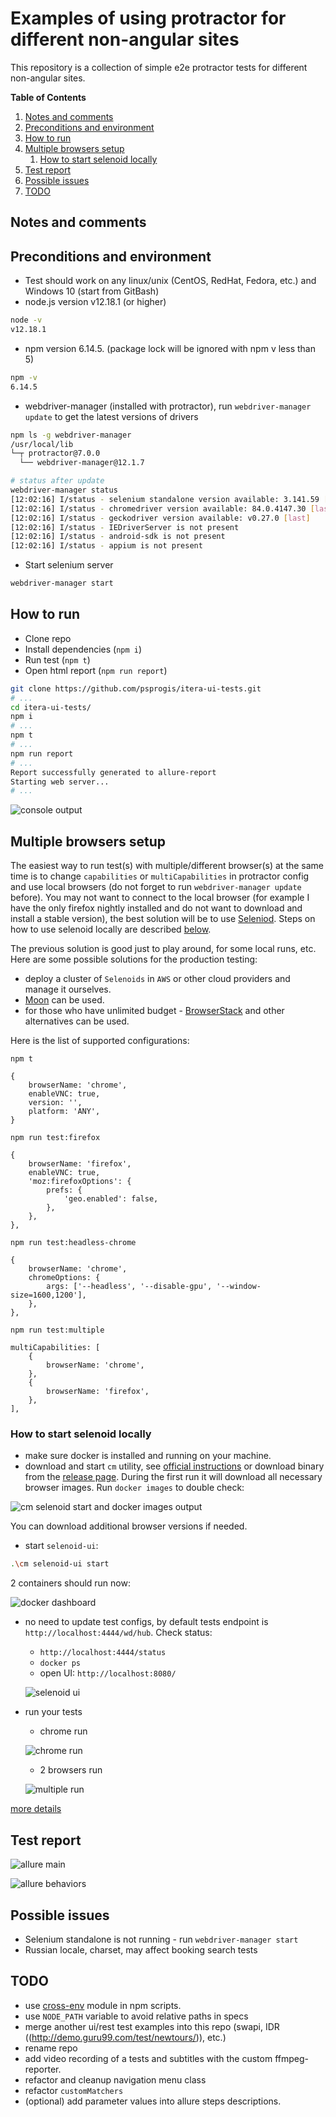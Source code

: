 # Examples of using protractor for different non-angular sites
This repository is a collection of simple e2e protractor tests for different non-angular sites.  

**Table of Contents**
1. [Notes and comments](#notes-and-comments)
2. [Preconditions and environment](#preconditions-and-environment)
3. [How to run](#how-to-run)
4. [Multiple browsers setup](#multiple-browsers-setup)
    1. [How to start selenoid locally](#how-to-start-selenoid-locally)
5. [Test report](#test-report)
6. [Possible issues](#possible-issues) 
7. [TODO](#TODO)

## Notes and comments

## Preconditions and environment
* Test should work on any linux/unix (CentOS, RedHat, Fedora, etc.) and Windows 10 (start from GitBash)
* node.js version v12.18.1 (or higher)
```bash
node -v
v12.18.1
```
* npm version 6.14.5. (package lock will be ignored with npm v less than 5)
```bash
npm -v
6.14.5
```
* webdriver-manager (installed with protractor), run `webdriver-manager update` to get the latest versions of drivers
```bash
npm ls -g webdriver-manager
/usr/local/lib
└─┬ protractor@7.0.0
  └── webdriver-manager@12.1.7

# status after update
webdriver-manager status
[12:02:16] I/status - selenium standalone version available: 3.141.59 [last]
[12:02:16] I/status - chromedriver version available: 84.0.4147.30 [last]
[12:02:16] I/status - geckodriver version available: v0.27.0 [last]
[12:02:16] I/status - IEDriverServer is not present
[12:02:16] I/status - android-sdk is not present
[12:02:16] I/status - appium is not present
```
* Start selenium server
```bash
webdriver-manager start
```
 
## How to run
* Clone repo
* Install dependencies (`npm i`)
* Run test (`npm t`)
* Open html report (```npm run report```)
```bash
git clone https://github.com/psprogis/itera-ui-tests.git
# ...
cd itera-ui-tests/
npm i
# ...
npm t
# ...
npm run report
# ...
Report successfully generated to allure-report
Starting web server...
# ...
```

![console output](screenshots/console-output.png "console output")

## Multiple browsers setup
The easiest way to run test(s) with multiple/different browser(s) at the same time is to change `capabilities` or
`multiCapabilities` in protractor config and use local browsers (do not forget to run `webdriver-manager update` before).
You may not want to connect to the local browser (for example I have the only firefox nightly installed and do not want to
download and install a stable version), the best solution will be to use [Seleniod](https://aerokube.com/selenoid/).
 Steps on how to use selenoid locally are described [below](#how-to-start-selenoid-locally).
 
The previous solution is good just to play around, for some local runs, etc. Here are some possible solutions for the
production testing:
  - deploy a cluster of `Selenoids` in `AWS` or other cloud providers and manage it ourselves.  
  - [Moon](https://aerokube.com/moon/) can be used.
  - for those who have unlimited budget - [BrowserStack](https://www.browserstack.com/) and other alternatives can be used.
 
Here is the list of supported configurations:

`npm t`
```
{
    browserName: 'chrome',
    enableVNC: true,
    version: '',
    platform: 'ANY',
}
```

`npm run test:firefox`

```
{
    browserName: 'firefox',
    enableVNC: true,
    'moz:firefoxOptions': {
        prefs: {
            'geo.enabled': false,
        },
    },
},
```

`npm run test:headless-chrome`

```
{
    browserName: 'chrome',
    chromeOptions: {
        args: ['--headless', '--disable-gpu', '--window-size=1600,1200'],
    },
},
```

`npm run test:multiple`

```
multiCapabilities: [
    {
        browserName: 'chrome',
    },
    {
        browserName: 'firefox',
    },
],
```
### How to start selenoid locally  
- make sure docker is installed and running on your machine.
- download and start `cm` utility, see [official instructions](https://aerokube.com/cm/latest/) or download binary from the
[release page](https://github.com/aerokube/cm/releases). During the first run it will download all necessary browser images.
Run `docker images` to double check:

![cm selenoid start and docker images output](screenshots/cm-start.png "cm selenoid start and docker images output")

You can download additional browser versions if needed.
- start `selenoid-ui`:
```bash
.\cm selenoid-ui start
```
2 containers should run now:

![docker dashboard](screenshots/docker-containers-running.png "docker dashboard")

- no need to update test configs, by default tests endpoint is `http://localhost:4444/wd/hub`.
  Check status:
  - `http://localhost:4444/status`
  - `docker ps`
  - open UI: `http://localhost:8080/`
  
  ![selenoid ui](screenshots/selenoid-ui.png "selenoid-ui")

- run your tests
    - chrome run
    
    ![chrome run](screenshots/chrome-run.png "chrome run")
    - 2 browsers run
    
    ![multiple run](screenshots/multiple-run.png "multiple run")

[more details](https://aerokube.com/selenoid/latest/)

## Test report
![allure main](screenshots/allure-main.png "allure main")

![allure behaviors](screenshots/allure-behaviors.png "allure behaviors")

## Possible issues
* Selenium standalone is not running - run `webdriver-manager start`
* Russian locale, charset, may affect booking search tests

## TODO
* use [cross-env](https://www.npmjs.com/package/cross-env) module in npm scripts.
* use `NODE_PATH` variable to avoid relative paths in specs
* merge another ui/rest test examples into this repo (swapi, IDR ((http://demo.guru99.com/test/newtours/)), etc.)
* rename repo
* add video recording of a tests and subtitles with the custom ffmpeg-reporter.
* refactor and cleanup navigation menu class
* refactor `customMatchers` 
* (optional) add parameter values into allure steps descriptions.
